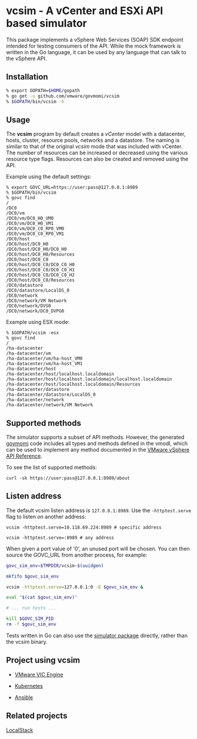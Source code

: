 # vcsim - A vCenter and ESXi API based simulator

This package implements a vSphere Web Services (SOAP) SDK endpoint intended for testing consumers of the API.
While the mock framework is written in the Go language, it can be used by any language that can talk to the vSphere
API.

## Installation

```sh
% export GOPATH=$HOME/gopath
% go get -u github.com/vmware/govmomi/vcsim
% $GOPATH/bin/vcsim -h
```

## Usage

The **vcsim** program by default creates a *vCenter* model with a datacenter, hosts, cluster, resource pools, networks
and a datastore.  The naming is similar to that of the original *vcsim* mode that was included with vCenter.  The number
of resources can be increased or decreased using the various resource type flags.  Resources can also be created and
removed using the API.

Example using the default settings:

```
% export GOVC_URL=https://user:pass@127.0.0.1:8989
% $GOPATH/bin/vcsim
% govc find
/
/DC0
/DC0/vm
/DC0/vm/DC0_H0_VM0
/DC0/vm/DC0_H0_VM1
/DC0/vm/DC0_C0_RP0_VM0
/DC0/vm/DC0_C0_RP0_VM1
/DC0/host
/DC0/host/DC0_H0
/DC0/host/DC0_H0/DC0_H0
/DC0/host/DC0_H0/Resources
/DC0/host/DC0_C0
/DC0/host/DC0_C0/DC0_C0_H0
/DC0/host/DC0_C0/DC0_C0_H1
/DC0/host/DC0_C0/DC0_C0_H2
/DC0/host/DC0_C0/Resources
/DC0/datastore
/DC0/datastore/LocalDS_0
/DC0/network
/DC0/network/VM Network
/DC0/network/DVS0
/DC0/network/DC0_DVPG0
```

Example using ESX mode:

```
% $GOPATH/vcsim -esx
% govc find
/
/ha-datacenter
/ha-datacenter/vm
/ha-datacenter/vm/ha-host_VM0
/ha-datacenter/vm/ha-host_VM1
/ha-datacenter/host
/ha-datacenter/host/localhost.localdomain
/ha-datacenter/host/localhost.localdomain/localhost.localdomain
/ha-datacenter/host/localhost.localdomain/Resources
/ha-datacenter/datastore
/ha-datacenter/datastore/LocalDS_0
/ha-datacenter/network
/ha-datacenter/network/VM Network

```

## Supported methods

The simulator supports a subset of API methods.  However, the generated [govmomi](https://github.com/vmware/govmomi)
code includes all types and methods defined in the vmodl, which can be used to implement any method documented in the
[VMware vSphere API Reference](http://pubs.vmware.com/vsphere-6-5/index.jsp#com.vmware.wssdk.apiref.doc/right-pane.html).

To see the list of supported methods:

```
curl -sk https://user:pass@127.0.0.1:8989/about
```

## Listen address

The default vcsim listen address is `127.0.0.1:8989`.  Use the `-httptest.serve` flag to listen on another address:


``` shell
vcsim -httptest.serve=10.118.69.224:8989 # specific address

vcsim -httptest.serve=:8989 # any address
```

When given a port value of '0', an unused port will be chosen.  You can then source the GOVC_URL from another
process, for example:

```sh
govc_sim_env=$TMPDIR/vcsim-$(uuidgen)

mkfifo $govc_sim_env

vcsim -httptest.serve=127.0.0.1:0 -E $govc_sim_env &

eval "$(cat $govc_sim_env)"

# ... run tests ...

kill $GOVC_SIM_PID
rm -f $govc_sim_env
```

Tests written in Go can also use the [simulator package](https://godoc.org/github.com/vmware/govmomi/simulator)
directly, rather than the vcsim binary.

## Project using vcsim

* [VMware VIC Engine](https://github.com/vmware/vic)

* [Kubernetes](https://github.com/kubernetes/kubernetes/tree/master/pkg/cloudprovider/providers/vsphere)

* [Ansible](https://github.com/ansible/ansible/tree/devel/test/utils/docker/vcenter-simulator)

## Related projects

[LocalStack](https://github.com/localstack/localstack/blob/master/README.md#why-localstack)
